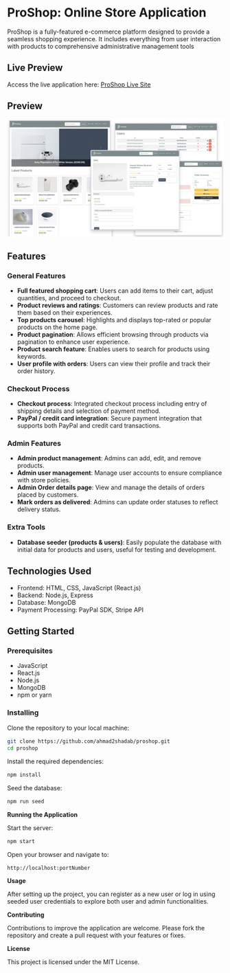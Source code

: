 # ProShop: Online Store Application

ProShop is a fully-featured e-commerce platform designed to provide a seamless shopping experience. It includes everything from user interaction with products to comprehensive administrative management tools

## Live Preview

Access the live application here: [ProShop Live Site](https://ahmad2shadab-proshop.netlify.app)

## Preview

![ProShop Preview](frontend/public/assets/images/screens.png)

## Features

### General Features

- **Full featured shopping cart**: Users can add items to their cart, adjust quantities, and proceed to checkout.
- **Product reviews and ratings**: Customers can review products and rate them based on their experiences.
- **Top products carousel**: Highlights and displays top-rated or popular products on the home page.
- **Product pagination**: Allows efficient browsing through products via pagination to enhance user experience.
- **Product search feature**: Enables users to search for products using keywords.
- **User profile with orders**: Users can view their profile and track their order history.

### Checkout Process

- **Checkout process**: Integrated checkout process including entry of shipping details and selection of payment method.
- **PayPal / credit card integration**: Secure payment integration that supports both PayPal and credit card transactions.

### Admin Features

- **Admin product management**: Admins can add, edit, and remove products.
- **Admin user management**: Manage user accounts to ensure compliance with store policies.
- **Admin Order details page**: View and manage the details of orders placed by customers.
- **Mark orders as delivered**: Admins can update order statuses to reflect delivery status.

### Extra Tools

- **Database seeder (products & users)**: Easily populate the database with initial data for products and users, useful for testing and development.

## Technologies Used

- Frontend: HTML, CSS, JavaScript (React.js)
- Backend: Node.js, Express
- Database: MongoDB
- Payment Processing: PayPal SDK, Stripe API

## Getting Started

### Prerequisites

- JavaScript
- React.js
- Node.js
- MongoDB
- npm or yarn

### Installing

Clone the repository to your local machine:

```bash
git clone https://github.com/ahmad2shadab/proshop.git
cd proshop
```

Install the required dependencies:

```bash
npm install
```

Seed the database:

```bash
npm run seed
```

**Running the Application**

Start the server:

```bash
npm start
```

Open your browser and navigate to:

```arduino
http://localhost:portNumber
```

**Usage**

After setting up the project, you can register as a new user or log in using seeded user credentials to explore both user and admin functionalities.

**Contributing**

Contributions to improve the application are welcome. Please fork the repository and create a pull request with your features or fixes.

**License**

This project is licensed under the MIT License.
